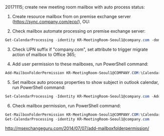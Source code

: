 20171115; create new meeting room mailbox with auto process status:
1. Create resource mailbox from on premise exchange server (https://sync.company.com/ecp/), OU: 

2. Check mailbox automate processing on premise exchange server:
```powershell
Get-CalendarProcessing -identity KR-MeetingRoom-Seoul1@company.com -domaincontroller inf-xxx.company.emea
```

3. Check UPN suffix if "company.com", set attribute to trigger migrate action of mailbox to Office 365;

4. Add user permission to these mailboxes, run PowerShell command: 
```powershell
Add-MailboxFolderPermission KR-MeetingRoom-Seoul1@COMPANY.COM:\Calendar -User xxx -AccessRight Author 
```

5. Set mailbox auto process properties to show subject in outlook calendar, run PowerShell command:
```powershell
Set-CalendarProcessing -Identity KR-MeetingRoom-Seoul1@company.com -AddOrganizerToSubject $true 
```

6. Check mailbox permission, run PowerShell command:
```powershell
Get-MailboxFolderPermission KR-MeetingRoom-Seoul1@COMPANY.COM:\Calendar
Get-CalendarProcessing -identity KR-MeetingRoom-Seoul1@company.com
```
http://msexchangeguru.com/2014/07/07/add-mailboxfolderpermission/
